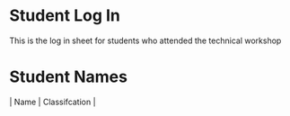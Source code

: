 # Student Log In

This is the log in sheet for students who attended the technical workshop

# Student Names

| Name | Classifcation |
